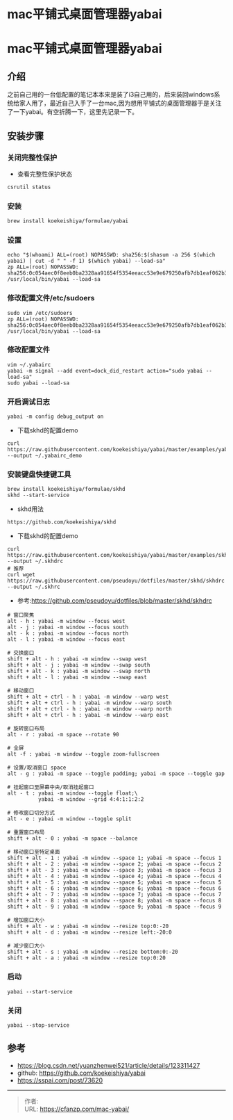 # mac平铺式桌面管理器yabai


<!--more-->
# mac平铺式桌面管理器yabai
## 介绍
之前自己用的一台低配置的笔记本本来是装了i3自己用的，后来装回windows系统给家人用了，最近自己入手了一台mac,因为想用平铺式的桌面管理器于是关注了一下yabai。有空折腾一下，这里先记录一下。

## 安装步骤
### 关闭完整性保护
- 查看完整性保护状态
```bash
csrutil status
```

### 安装
```bash
brew install koekeishiya/formulae/yabai
```

### 设置
```
echo "$(whoami) ALL=(root) NOPASSWD: sha256:$(shasum -a 256 $(which yabai) | cut -d " " -f 1) $(which yabai) --load-sa"
zp ALL=(root) NOPASSWD: sha256:0c054aec0f8eeb0ba2328aa91654f5354eeacc53e9e679250afb7db1eaf062b3 /usr/local/bin/yabai --load-sa
```

### 修改配置文件/etc/sudoers
```
sudo vim /etc/sudoers
zp ALL=(root) NOPASSWD: sha256:0c054aec0f8eeb0ba2328aa91654f5354eeacc53e9e679250afb7db1eaf062b3 /usr/local/bin/yabai --load-sa
```

### 修改配置文件
```
vim ~/.yabairc
yabai -m signal --add event=dock_did_restart action="sudo yabai --load-sa"
sudo yabai --load-sa
```

### 开启调试日志
```
yabai -m config debug_output on
```

- 下载skhd的配置demo
```
curl https://raw.githubusercontent.com/koekeishiya/yabai/master/examples/yabairc --output ~/.yabairc_demo
```

### 安装键盘快捷键工具
```
brew install koekeishiya/formulae/skhd
skhd --start-service
```
- skhd用法
```
https://github.com/koekeishiya/skhd
```

- 下载skhd的配置demo
```
curl https://raw.githubusercontent.com/koekeishiya/yabai/master/examples/skhdrc --output ~/.skhdrc
# 推荐
curl wget https://raw.githubusercontent.com/pseudoyu/dotfiles/master/skhd/skhdrc --output ~/.skhrc
```

- 参考:https://github.com/pseudoyu/dotfiles/blob/master/skhd/skhdrc
```
# 窗口聚焦
alt - h : yabai -m window --focus west
alt - j : yabai -m window --focus south
alt - k : yabai -m window --focus north
alt - l : yabai -m window --focus east

# 交换窗口
shift + alt - h : yabai -m window --swap west
shift + alt - j : yabai -m window --swap south
shift + alt - k : yabai -m window --swap north
shift + alt - l : yabai -m window --swap east

# 移动窗口
shift + alt + ctrl - h : yabai -m window --warp west
shift + alt + ctrl - h : yabai -m window --warp south
shift + alt + ctrl - h : yabai -m window --warp north
shift + alt + ctrl - h : yabai -m window --warp east

# 旋转窗口布局
alt - r : yabai -m space --rotate 90

# 全屏
alt -f : yabai -m window --toggle zoom-fullscreen

# 设置/取消窗口 space
alt - g : yabai -m space --toggle padding; yabai -m space --toggle gap

# 挂起窗口至屏幕中央/取消挂起窗口
alt - t : yabai -m window --toggle float;\
          yabai -m window --grid 4:4:1:1:2:2

# 修改窗口切分方式
alt - e : yabai -m window --toggle split

# 重置窗口布局
shift + alt - 0 : yabai -m space --balance

# 移动窗口至特定桌面
shift + alt - 1 : yabai -m window --space 1; yabai -m space --focus 1
shift + alt - 2 : yabai -m window --space 2; yabai -m space --focus 2
shift + alt - 3 : yabai -m window --space 3; yabai -m space --focus 3
shift + alt - 4 : yabai -m window --space 4; yabai -m space --focus 4
shift + alt - 5 : yabai -m window --space 5; yabai -m space --focus 5
shift + alt - 6 : yabai -m window --space 6; yabai -m space --focus 6
shift + alt - 7 : yabai -m window --space 7; yabai -m space --focus 7
shift + alt - 8 : yabai -m window --space 8; yabai -m space --focus 8
shift + alt - 9 : yabai -m window --space 9; yabai -m space --focus 9

# 增加窗口大小
shift + alt - w : yabai -m window --resize top:0:-20
shift + alt - d : yabai -m window --resize left:-20:0

# 减少窗口大小
shift + alt - s : yabai -m window --resize bottom:0:-20
shift + alt - a : yabai -m window --resize top:0:20
```


### 启动
```
yabai --start-service
```

### 关闭
```
yabai --stop-service
```

## 参考
- https://blog.csdn.net/yuanzhenwei521/article/details/123311427
- github: https://github.com/koekeishiya/yabai
- https://sspai.com/post/73620


---

> 作者:   
> URL: https://cfanzp.com/mac-yabai/  

